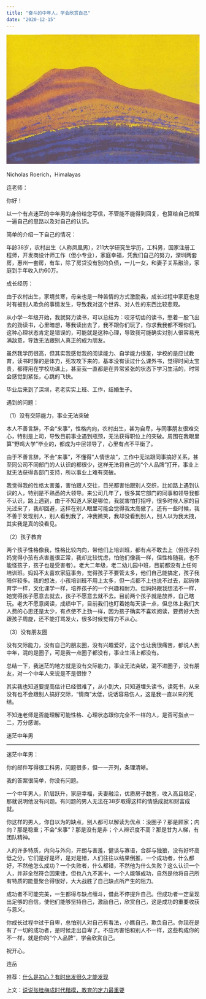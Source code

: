 ```yaml
---
title: "奋斗的中年人，学会欣赏自己"
date: "2020-12-15"
---
```


![连岳文章](images/连岳文章picture-18.jpg)

Nicholas Roerich，Himalayas  

  

连老师：

  

你好！

  

以一个有点迷茫的中年男的身份给您写信，不管能不能得到回复，也算给自己梳理一遍自己的思路以及对自己的认识。

  

简单的介绍一下自己的情况：

  

年龄38岁，农村出生（人称凤凰男），211大学研究生学历，工科男，国家注册工程师，开发商设计师工作（但小专业），家庭幸福，凭我们自己的努力，深圳两套房，惠州一套房，有车，除了房贷没有别的负债，一儿一女，和妻子关系融洽，家庭到手年收入约60万。

  

成长经历：

  

由于农村出生，家境贫寒，母亲也是一种苦情的方式激励我，成长过程中家庭也是时有被别人欺负的事情发生，导致我对这个世界、对人性的东西比较悲观。

  

从小学一年级开始，我就努力读书，可以总结为：咬牙切齿的读书，憋着一股飞出去的劲读书，心里暗想，等我读出去了，我不跟你们玩了，你求我我都不理你们。这种心理状态肯定是错误的，可能就是这种心理，导致我可能确实对别人很容易充满敌意，导致无法跟别人真正的成为朋友。

  

虽然我学历很高，但其实我感觉我的阅读能力、自学能力很差，学校的是应试教育，读书时靠的是体力，死攻攻下来的，基本没有读过什么课外书，觉得时间太宝贵，都得用在学校功课上，甚至我一直都是在异常紧张的状态下学习生活的，时常会感觉到紧张，心跳的飞快。

  

毕业后来到了深圳，老老实实上班、工作，结婚生子。

  

遇到的问题：

  

（1）没有交际能力，事业无法突破

  

本人不善言辞，不会“来事”，性格内向，农村出生，甚为自卑，与同事朋友很难交心，特别是上司，导致目前事业遇到瓶颈，无法获得职位上的突破。周围在我眼里算“野鸡大学”毕业的，都成为中层领导了，心里有点不平衡了。

  

由于不善言辞，不会“来事”，不懂得“人情世故”，工作中无法跟同事搞好关系，甚至同公司不同部门的人认识的都很少，这样无法将自己的“个人品牌”打开，事业上就无法获得各部门支持，所以事业上难有突破。

  

我觉得我的性格太害羞，害怕跟人交往，目光都害怕跟别人交织，比如路上遇到认识的人，特别是不熟悉的大领导。来公司几年了，很多其它部门的同事和领导我都不认识，路上遇到，由于不知道人家是哪位，我就害怕打招呼，很多时候人家的目光过来了，我却回避，这样在别人眼里可能会觉得我太高傲了。还有一些时候，我不善于发现别人，别人看到我了，冲我微笑，我却没看到别人，别人以为我太拽，其实我是真的没看见。

  

（2）孩子教育

  

两个孩子性格像我，性格比较内向，带他们上培训班，都有点不敢去上（但孩子妈妈觉得小孩有点害羞很正常，我却比较忧虑，怕他们像我一样，但性格随我，也不能怪孩子，孩子也是受害者）。老大二年级，老二幼儿园中班，目前都没有上任何培训班。妈妈不太喜欢家庭事务，觉得孩子不要管太多，他们自己能搞定，孩子我陪伴较多。我的想法，小孩培训班不用上太多，但一点都不上也说不过去，起码体育学一样，文化课学一样，培养孩子的一个兴趣和耐力。但妈妈跟我想法不一样，她觉得孩子愿意去就去，孩子不愿意去就不去。目前两个孩子就是放养，自己瞎玩。老大不愿意阅读，成绩中下，目前我们也盯着她每天读一点，但总体上我们大人费的心思还是太少，有点使不上劲一样，因为孩子确实不喜欢阅读，要费好大劲跟孩子周旋，还不能打骂发火，很多时候觉得力不从心。

  

（3）没有朋友圈

  

没有交际能力，没有自己的朋友圈，没有兴趣爱好，这个也让我很痛苦，都说人到中年，混的是圈子，可是我一点圈子都没有，事业生活上都没有。

  

总结一下，我迷茫的地方就是没有交际能力，事业无法突破，混不进圈子，没有朋友，对一个中年人来说是不是很惨？

  

其实我也知道要提高估计已经很难了，从小到大，只知道埋头读书，读死书，从来没有也不会跟别人搞好交际，“情商”太低，说话容易伤人，这是我一直以来的死结。

  

不知连老师是否能理解可能性格、心理状态跟你完全不一样的人，是否可指点一二，万分感谢。

  

迷茫中年男

  

* * *

  

迷茫中年男：

  

你的邮件写得很工科男，问题很多，但一一开列，条理清晰。

  

我的答案很简单，你没有问题。

  

一个中年男人，阶层跃升，家庭幸福，夫妻融洽，优质房子数套，收入高且稳定，那就说明他没有问题。有问题的男人无法在38岁取得这样的情感成就和财富成就。

  

你这样的男人，你自以为的缺点，别人都可以解读为优点：没圈子？那是顾家；内向？那是稳重；不会“来事”？那是没有是非；个人辨识度不高？那是甘为人梯，有团队精神。

  

人的许多特质，内向与外向，开朗与害羞，健谈与寡语，合群与独狼，没有好坏高低之分，它们是好是坏，是对是错，人们往往以结果倒推，一个成功者，什么都好，不然他怎么成功？一个失败者，什么都错，不然他为什么失败？这么认识一个人，并非全然符合因果律，但也八九不离十，一个人能够成功，自然是他将自己所有特质的能量聚合得很好，大大战胜了自己缺点所产生的阻力。

  

成功者不可能完美，一生都得与缺点缠斗，借此不停提升自己。但成功者一定呈现出足够的自信，使他们能够坚持自己，激励自己，欣赏自己，这是成功的重要收获与意义。

  

你成长过程中过于自卑，总怕别人对自己有看法，小瞧自己，欺负自己。你现在是有了一切的成功者，是时候走出自卑了。不应再害怕和别人不一样，这些构成你的不一样，就是你的“个人品牌”，学会欣赏自己。

  

祝开心。

  

连岳

推荐：[什么是初心？有时出发很久才能发现](http://mp.weixin.qq.com/s?__biz=MjM5NDU0Mjk2MQ==&mid=2651638321&idx=2&sn=a804a9f5ed7e7e34171c344811ff78c4&chksm=bd7e4e2f8a09c7393542162d03979740762594e7e4f73fd0b35c5ad4fbfe8d930e4c9561912f&scene=21#wechat_redirect)  

上文：[说说张桂梅成时代楷模，教育的定力最重要](http://mp.weixin.qq.com/s?__biz=MjM5NDU0Mjk2MQ==&mid=2651667092&idx=1&sn=f79d58d58576d072b87c3e9737c6ebd8&chksm=bd7fbe8a8a08379c6092f14a31d49351cfa45a1b757c48a13818f24daa228b704265d4c72400&scene=21#wechat_redirect)
